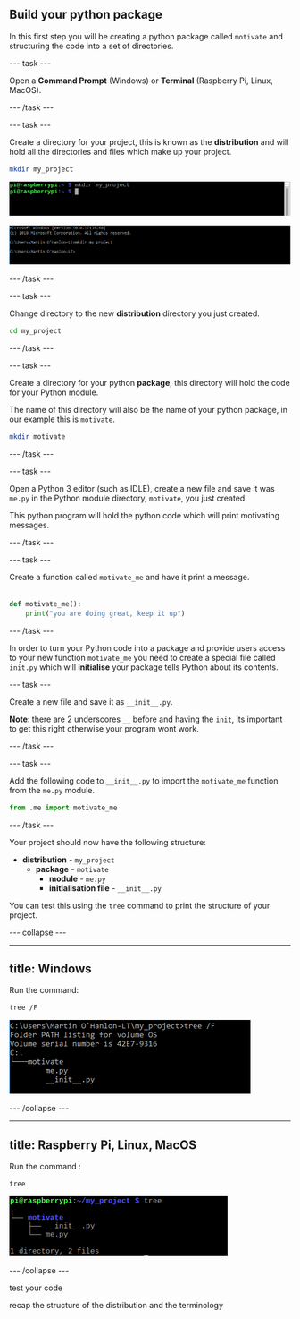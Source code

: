 ## Build your python package

In this first step you will be creating a python package called `motivate` and structuring the code into a set of directories.

--- task ---

Open a **Command Prompt** (Windows) or **Terminal** (Raspberry Pi, Linux, MacOS).

--- /task ---

--- task ---

Create a directory for your project, this is known as the **distribution** and will hold all the directories and files which make up your project.

```bash
mkdir my_project
```

![mkdir pi](images/mkdir_pi.PNG)

![mkdir window.PNG](images/mkdir_windows.PNG)

--- /task ---

--- task ---

Change directory to the new **distribution** directory you just created.

```bash
cd my_project
```

--- /task ---

--- task ---

Create a directory for your python **package**, this directory will hold the code for your Python module.

The name of this directory will also be the name of your python package, in our example this is `motivate`.

```bash
mkdir motivate
```

--- /task ---

--- task ---

Open a Python 3 editor (such as IDLE), create a new file and save it was `me.py` in the Python module directory, `motivate`, you just created.

This python program will hold the python code which will print motivating messages.

--- /task ---


--- task ---

Create a function called `motivate_me` and have it print a message.

```python

def motivate_me():
    print("you are doing great, keep it up")

```

--- /task ---

In order to turn your Python code into a package and provide users access to your new function `motivate_me` you need to create a special file called `init.py` which will **initialise** your package tells Python about its contents.

--- task ---

Create a new file and save it as `__init__.py`.

**Note**: there are 2 underscores `__` before and having the `init`, its important to get this right otherwise your program wont work.

--- /task ---

--- task ---

Add the following code to `__init__.py` to import the `motivate_me` function from the `me.py` module.

```python
from .me import motivate_me
```

--- /task ---

Your project should now have the following structure:

+ **distribution** - `my_project`
  + **package** - `motivate`
    + **module** - `me.py`
    + **initialisation file** - `__init__.py`

You can test this using the `tree` command to print the structure of your project.

--- collapse ---

---
title: Windows
---

Run the command:

```bash
tree /F
```

![tree windows](images/tree_windows.PNG)

--- /collapse ---

---
title: Raspberry Pi, Linux, MacOS
---

Run the command :

```bash
tree
```

![tree pi](images/tree_pi.PNG)

--- /collapse ---

test your code 



recap the structure of the distribution and the terminology